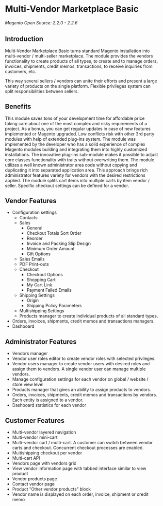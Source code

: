 # Multi-Vendor Marketplace Basic
###### Magento Open Source: 2.2.0 - 2.2.6

## Introduction
Multi-Vendor Marketplace Basic turns standard Magento installation into multi-vendor / multi-seller marketplace. The module provides the vendors functionality to create products of all types, to create and to manage orders, invoices, shipments, credit memos, transactions, to receive inquiries from customers, etc.

This way several sellers / vendors can unite their efforts and present a large variety of products on the single platform. Flexible privileges system can split responsibilities between sellers.

## Benefits
This module saves tons of your development time for affordable price taking care about one of the most complex and risky requirements of a project. As a bonus, you can get regular updates in case of new features implemented or Magento upgraded.
Low conflicts risk with other 3rd party modules with help of extended plug-ins system. The module was implemented by the developer who has a solid experience of complex Magento modules building and integrating them into highly customized installations. The innovative plug-ins sub-module makes it possible to adjust core classes functionality with traits without overwriting them.
The module utilizes a well known administrator area code without copying and duplicating it into separated application area. This approach brings rich administrator features variety for vendors with the desired restrictions applied.
The module splits cart items into multiple carts by item vendor / seller. Specific checkout settings can be defined for a vendor.

## Vendor Features
 - Configuration settings
   - Contacts
   - Sales
     - General
     - Checkout Totals Sort Order
     - Reorder
     - Invoice and Packing Slip Design
     - Minimum Order Amount
     - Gift Options
   - Sales Emails
   - PDF Print-outs
   - Checkout
     - Checkout Options
     - Shopping Cart
     - My Cart Link
     - Payment Failed Emails
   - Shipping Settings
     - Origin
     - Shipping Policy Parameters
   - Multishipping Settings
   - Products manager to create individual products of all standard types.
 - Orders, invoices, shipments, credit memos and transactions managers.
 - Dashboard
 
## Administrator Features
 - Vendors manager
 - Vendor user roles editor to create vendor roles with selected privileges.
 - Vendor users manager to create vendor users with desired roles and assign them to vendors. A single vendor user can manage multiple vendors.
 - Manage configuration settings for each vendor on global / website / store view level
 - Products manager that gives an ability to assign products to vendors.
 - Orders, invoices, shipments, credit memos and transactions by vendors. Each entity is assigned to a vendor.
 - Dashboard statistics for each vendor
 
## Customer Features
 - Multi-vendor layered navigation
 - Multi-vendor mini-cart
 - Multi-vendor cart / multi-cart. A customer can switch between vendor carts and checkout. Concurrent checkout processes are enabled.
 - Multishipping checkout per vendor
 - Multi-cart API
 - Vendors page with vendors grid
 - View vendor information page with tabbed interface similar to view product
 - Vendor products page
 - Contact vendor page
 - Product "Other vendor products" block
 - Vendor name is displayed on each order, invoice, shipment or credit memo
